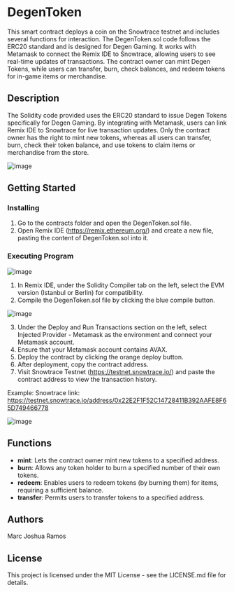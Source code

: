 # DegenToken

This smart contract deploys a coin on the Snowtrace testnet and includes several functions for interaction. The DegenToken.sol code follows the ERC20 standard and is designed for Degen Gaming. It works with Metamask to connect the Remix IDE to Snowtrace, allowing users to see real-time updates of transactions. The contract owner can mint Degen Tokens, while users can transfer, burn, check balances, and redeem tokens for in-game items or merchandise.

## Description

The Solidity code provided uses the ERC20 standard to issue Degen Tokens specifically for Degen Gaming. By integrating with Metamask, users can link Remix IDE to Snowtrace for live transaction updates. Only the contract owner has the right to mint new tokens, whereas all users can transfer, burn, check their token balance, and use tokens to claim items or merchandise from the store.

![image](https://github.com/user-attachments/assets/fb7fa193-3a7a-49e8-966a-5820021a21cd)


## Getting Started

### Installing
1. Go to the contracts folder and open the DegenToken.sol file.
2. Open Remix IDE (https://remix.ethereum.org/) and create a new file, pasting the content of DegenToken.sol into it.

### Executing Program
![image](https://github.com/user-attachments/assets/e010bd39-3b01-439c-9d22-409812b69d00)

1. In Remix IDE, under the Solidity Compiler tab on the left, select the EVM version (Istanbul or Berlin) for compatibility.
2. Compile the DegenToken.sol file by clicking the blue compile button.
   
![image](https://github.com/user-attachments/assets/8968ff07-8f39-49da-9adb-6a26df4b6a29)

3. Under the Deploy and Run Transactions section on the left, select Injected Provider - Metamask as the environment and connect your Metamask account.
4. Ensure that your Metamask account contains AVAX.
5. Deploy the contract by clicking the orange deploy button.
6. After deployment, copy the contract address.
7. Visit Snowtrace Testnet (https://testnet.snowtrace.io/) and paste the contract address to view the transaction history.

Example:
Snowtrace link: https://testnet.snowtrace.io/address/0x22E2F1F52C14728411B392AAFE8F65D749466778

![image](https://github.com/user-attachments/assets/f1752f4b-218b-436f-8614-4fc518f7ee94)

## Functions
- **mint**: Lets the contract owner mint new tokens to a specified address.
- **burn**: Allows any token holder to burn a specified number of their own tokens.
- **redeem**: Enables users to redeem tokens (by burning them) for items, requiring a sufficient balance.
- **transfer**: Permits users to transfer tokens to a specified address.

## Authors
Marc Joshua Ramos

## License
This project is licensed under the MIT License - see the LICENSE.md file for details.
